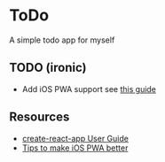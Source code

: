 # ToDo
A simple todo app for myself

## TODO (ironic)
- Add iOS PWA support see [this guide](https://blog.truthlabs.com/building-a-progressive-web-app-in-react-11c77a7fccb3)

## Resources
- [create-react-app User Guide](https://github.com/facebook/create-react-app/blob/master/packages/react-scripts/template/README.md)
- [Tips to make iOS PWA better](https://www.netguru.co/codestories/few-tips-that-will-make-your-pwa-on-ios-feel-like-native)